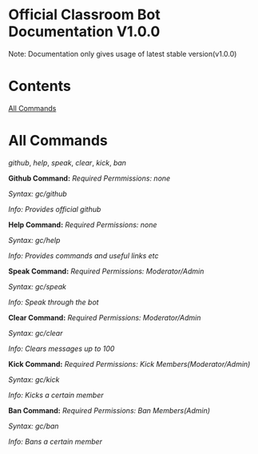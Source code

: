 # Official Classroom Bot Documentation V1.0.0

Note: Documentation only gives usage of latest stable version(v1.0.0)

# Contents

[All Commands](https://github.com/LightLordYT/blob/main/docs/docs.md#all-commands)

# All Commands

*github*,
*help*,
*speak*,
*clear*,
*kick*,
*ban*

**Github Command:**
*Required Permmissions: none*

*Syntax: gc/github*

*Info: Provides official github*

**Help Command:**
*Required Permissions: none*

*Syntax: gc/help*

*Info: Provides commands and useful links etc*

**Speak Command:**
*Required Permissions: Moderator/Admin*

*Syntax: gc/speak <arguments>*

*Info: Speak through the bot*

**Clear Command:**
*Required Permissions: Moderator/Admin*

*Syntax: gc/clear <messageAmount>*

*Info: Clears messages up to 100*

**Kick Command:**
*Required Permissions: Kick Members(Moderator/Admin)*

*Syntax: gc/kick <member>*

*Info: Kicks a certain member*

**Ban Command:**
*Required Permissions: Ban Members(Admin)*

*Syntax: gc/ban <member>*

*Info: Bans a certain member*